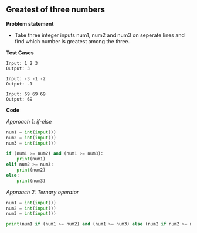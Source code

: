 ## Greatest of three numbers

**Problem statement**

- Take three integer inputs num1, num2 and num3 on seperate lines and find which number is greatest among the three.

**Test Cases**

```
Input: 1 2 3
Output: 3

Input: -3 -1 -2
Output: -1

Input: 69 69 69
Output: 69
```

**Code**

*Approach 1: if-else*

```py
num1 = int(input())
num2 = int(input())
num3 = int(input())

if (num1 >= num2) and (num1 >= num3):
    print(num1)
elif num2 >= num3:
    print(num2)
else:
    print(num3)
```

*Approach 2: Ternary operator*

```py
num1 = int(input())
num2 = int(input())
num3 = int(input())

print(num1 if (num1 >= num2) and (num1 >= num3) else (num2 if num2 >= num3 else num3))
```